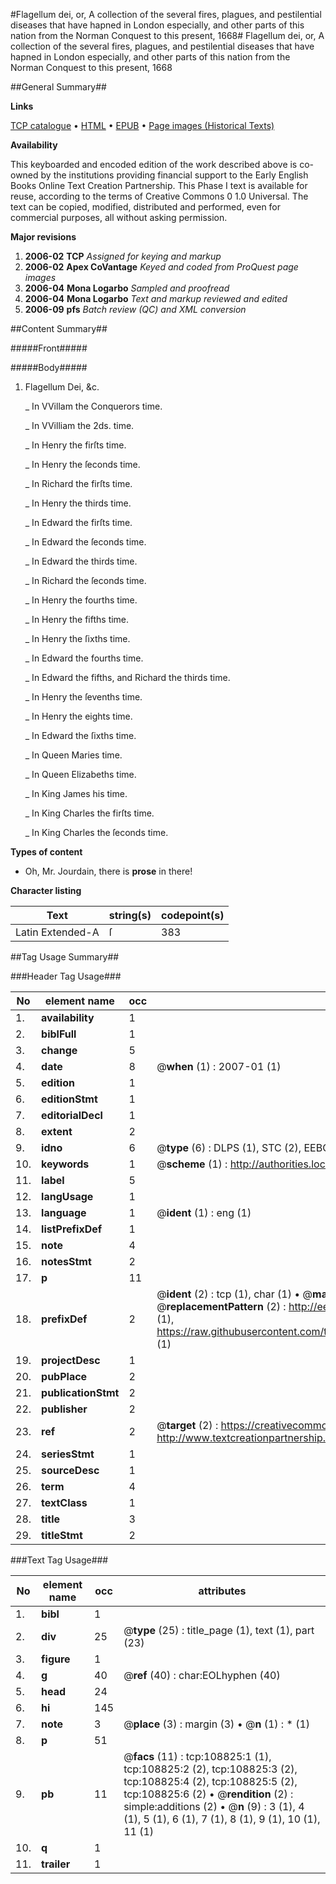 #Flagellum dei, or, A collection of the several fires, plagues, and pestilential diseases that have hapned in London especially, and other parts of this nation from the Norman Conquest to this present, 1668#
Flagellum dei, or, A collection of the several fires, plagues, and pestilential diseases that have hapned in London especially, and other parts of this nation from the Norman Conquest to this present, 1668

##General Summary##

**Links**

[TCP catalogue](http://www.ota.ox.ac.uk/tcp/)  • 
[HTML](http://tei.it.ox.ac.uk/tcp/Texts-HTML/free/A39/A39635.html)  • 
[EPUB](http://tei.it.ox.ac.uk/tcp/Texts-EPUB/free/A39/A39635.epub) • 
[Page images (Historical Texts)](https://data.historicaltexts.jisc.ac.uk/view?pubId=eebo-19372745e&pageId=eebo-19372745e-108825-1)

**Availability**

This keyboarded and encoded edition of the
	       work described above is co-owned by the institutions
	       providing financial support to the Early English Books
	       Online Text Creation Partnership. This Phase I text is
	       available for reuse, according to the terms of Creative
	       Commons 0 1.0 Universal. The text can be copied,
	       modified, distributed and performed, even for
	       commercial purposes, all without asking permission.

**Major revisions**

1. __2006-02__ __TCP__ *Assigned for keying and markup*
1. __2006-02__ __Apex CoVantage__ *Keyed and coded from ProQuest page images*
1. __2006-04__ __Mona Logarbo__ *Sampled and proofread*
1. __2006-04__ __Mona Logarbo__ *Text and markup reviewed and edited*
1. __2006-09__ __pfs__ *Batch review (QC) and XML conversion*

##Content Summary##

#####Front#####

#####Body#####

1. Flagellum Dei, &c.

    _ In VVillam the Conquerors time.

    _ In VVilliam the 2ds. time.

    _ In Henry the firſts time.

    _ In Henry the ſeconds time.

    _ In Richard the firſts time.

    _ In Henry the thirds time.

    _ In Edward the firſts time.

    _ In Edward the ſeconds time.

    _ In Edward the thirds time.

    _ In Richard the ſeconds time.

    _ In Henry the fourths time.

    _ In Henry the fifths time.

    _ In Henry the ſixths time.

    _ In Edward the fourths time.

    _ In Edward the fifths, and Richard the thirds time.

    _ In Henry the ſevenths time.

    _ In Henry the eights time.

    _ In Edward the ſixths time.

    _ In Queen Maries time.

    _ In Queen Elizabeths time.

    _ In King James his time.

    _ In King Charles the firſts time.

    _ In King Charles the ſeconds time.

**Types of content**

  * Oh, Mr. Jourdain, there is **prose** in there!

**Character listing**


|Text|string(s)|codepoint(s)|
|---|---|---|
|Latin Extended-A|ſ|383|

##Tag Usage Summary##

###Header Tag Usage###

|No|element name|occ|attributes|
|---|---|---|---|
|1.|__availability__|1||
|2.|__biblFull__|1||
|3.|__change__|5||
|4.|__date__|8| @__when__ (1) : 2007-01 (1)|
|5.|__edition__|1||
|6.|__editionStmt__|1||
|7.|__editorialDecl__|1||
|8.|__extent__|2||
|9.|__idno__|6| @__type__ (6) : DLPS (1), STC (2), EEBO-CITATION (1), OCLC (1), VID (1)|
|10.|__keywords__|1| @__scheme__ (1) : http://authorities.loc.gov/ (1)|
|11.|__label__|5||
|12.|__langUsage__|1||
|13.|__language__|1| @__ident__ (1) : eng (1)|
|14.|__listPrefixDef__|1||
|15.|__note__|4||
|16.|__notesStmt__|2||
|17.|__p__|11||
|18.|__prefixDef__|2| @__ident__ (2) : tcp (1), char (1)  •  @__matchPattern__ (2) : ([0-9\-]+):([0-9IVX]+) (1), (.+) (1)  •  @__replacementPattern__ (2) : http://eebo.chadwyck.com/downloadtiff?vid=$1&page=$2 (1), https://raw.githubusercontent.com/textcreationpartnership/Texts/master/tcpchars.xml#$1 (1)|
|19.|__projectDesc__|1||
|20.|__pubPlace__|2||
|21.|__publicationStmt__|2||
|22.|__publisher__|2||
|23.|__ref__|2| @__target__ (2) : https://creativecommons.org/publicdomain/zero/1.0/ (1), http://www.textcreationpartnership.org/docs/. (1)|
|24.|__seriesStmt__|1||
|25.|__sourceDesc__|1||
|26.|__term__|4||
|27.|__textClass__|1||
|28.|__title__|3||
|29.|__titleStmt__|2||


###Text Tag Usage###

|No|element name|occ|attributes|
|---|---|---|---|
|1.|__bibl__|1||
|2.|__div__|25| @__type__ (25) : title_page (1), text (1), part (23)|
|3.|__figure__|1||
|4.|__g__|40| @__ref__ (40) : char:EOLhyphen (40)|
|5.|__head__|24||
|6.|__hi__|145||
|7.|__note__|3| @__place__ (3) : margin (3)  •  @__n__ (1) : * (1)|
|8.|__p__|51||
|9.|__pb__|11| @__facs__ (11) : tcp:108825:1 (1), tcp:108825:2 (2), tcp:108825:3 (2), tcp:108825:4 (2), tcp:108825:5 (2), tcp:108825:6 (2)  •  @__rendition__ (2) : simple:additions (2)  •  @__n__ (9) : 3 (1), 4 (1), 5 (1), 6 (1), 7 (1), 8 (1), 9 (1), 10 (1), 11 (1)|
|10.|__q__|1||
|11.|__trailer__|1||
